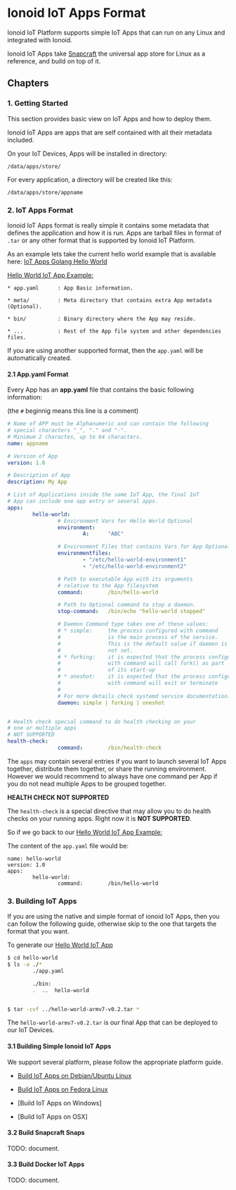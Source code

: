 # Ionoid IoT Apps Format

Ionoid IoT Platform supports simple IoT Apps that can run on any Linux and
integrated with Ionoid.

Ionoid IoT Apps take [Snapcraft](https://docs.snapcraft.io/) the universal
app store for Linux as a reference, and build on top of it.


## Chapters

### 1. Getting Started

This section provides basic view on IoT Apps and how to deploy them.


Ionoid IoT Apps are apps that are self contained with all their metadata
included.

On your IoT Devices, Apps will be installed in directory:
```
/data/apps/store/
```

For every application, a directory will be created like this:
```
/data/apps/store/appname
```


### 2. IoT Apps Format

Ionoid IoT Apps format is really simple it contains some metadata that
defines the application and how it is run. Apps are tarball files in
format of `.tar` or any other format that is supported by Ionoid IoT
Platform.


As an example lets take the current hello world example that is
available here: [IoT Apps Golang Hello
World](https://storage.googleapis.com/public.opendevices.io/apps/arch/armv7/hello-world/hello-world-armv7-v0.2.tar)

[Hello World IoT App Example:](https://storage.googleapis.com/public.opendevices.io/apps/arch/armv7/hello-world/hello-world-armv7-v0.2.tar)

```
* app.yaml      : App Basic information.

* meta/         : Meta directory that contains extra App metadata (Optional).

* bin/          : Binary directory where the App may reside.

* ...           : Rest of the App file system and other dependencies files.
```

If you are using another supported format, then the `app.yaml` will be
automatically created.


#### 2.1 App.yaml Format

Every App has an **app.yaml** file that contains the basic following
information:

(the `#` beginnig means this line is a comment)


```yaml
# Name of APP must be Alphanumeric and can contain the following
# special characters "_", "." and "-".
# Minimum 2 charactes, up to 64 characters.
name: appname

# Version of App
version: 1.0

# Description of App
description: My App

# List of Applications inside the same IoT App, the final IoT
# App can include one app entry or several apps.
apps:
        hello-world:
                # Environment Vars for Hello World Optional
                environment:
                        A:      "ABC"

                # Environment Files that contains Vars for App Optional
                environmentfiles:
                        - "/etc/hello-world-environment1"
                        - "/etc/hello-world-environment2"

                # Path to executable App with its arguments
                # relative to the App filesystem
                command:        /bin/hello-world

                # Path to Optional command to stop a daemon.
                stop-command:   /bin/echo "hello-world stopped"

                # Daemon Command type takes one of these values:
                # * simple:     the process configured with command
                #               is the main process of the service.
                #               This is the default value if daemon is
                #               not set.
                # * forking:    it is expected that the process configured
                #               with command will call fork() as part
                #               of its start-up
                # * oneshot:    it is expected that the process configured
                #               with command will exit or terminate
                #
                # For more details check systemd service documentation.
                daemon: simple | forking | oneshot


# Health check special command to do health checking on your
# one or multiple apps
# NOT SUPPORTED
health-check:
                command:        /bin/health-check
```


The `apps` may contain several entries if you want to launch several IoT
Apps together, distribute them together, or share the running
environment. However we would recommend to always have one command per
App if you do not nead multiple Apps to be grouped together.


**HEALTH CHECK NOT SUPPORTED**

The `health-check` is a special directive that may allow you to do
health checks on your running apps. Right now it is **NOT SUPPORTED**.



So if we go back to our [Hello World IoT App Example:](https://storage.googleapis.com/public.opendevices.io/apps/arch/armv7/hello-world/hello-world-armv7-v0.2.tar)

The content of the `app.yaml` file would be:
```
name: hello-world
version: 1.0
apps:
        hello-world:
                command:        /bin/hello-world
```


### 3. Building IoT Apps

If you are using the native and simple format of ionoid IoT Apps, then
you can follow the following guide, otherwise skip to the one that
targets the format that you want.


To generate our [Hello World IoT App](https://storage.googleapis.com/public.opendevices.io/apps/arch/armv7/hello-world/hello-world-armv7-v0.2.tar)

```bash
$ cd hello-world
$ ls -a ./*
        ./app.yaml

        ./bin:
        .  ..  hello-world


$ tar -cvf ../hello-world-armv7-v0.2.tar *
```

The `hello-world-armv7-v0.2.tar` is our final App that can be deployed
to our IoT Devices.


#### 3.1 Building Simple Ionoid IoT Apps

We support several platform, please follow the appropriate platform
guide.


* [Build IoT Apps on Debian/Ubuntu Linux](../apps/build/build_on_debian_linux.md)

* [Build IoT Apps on Fedora Linux](../apps/build/build_on_fedora_linux.md)


* [Build IoT Apps on Windows]


* [Build IoT Apps on OSX]



#### 3.2 Build Snapcraft Snaps

TODO: document.


#### 3.3 Build Docker IoT Apps

TODO: document.
